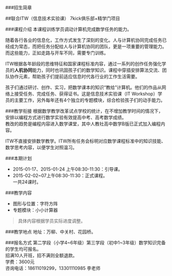###招生简章

##联合ITW（信息技术实验课）
7kick俱乐部+精学门项目

###课程介绍
本课程训练学员调动计算机完成数学任务的能力。  

随着各行各业的信息化，工作方式发生了深刻的变化。人与计算机协同完成任务已经成为常态，而把任务分配给人与计算机协同的团队，更是一项重要的管理能力。而这些能力，正如走路与开车不同，需要专门训练。  

ITW根据各年龄段的思维特征和国家课程标准内容，通过一系列的创作任务强化学员的**人机协同**能力，同时也巩固孩子们的数学知识。课程中穿插安排算法交流、团队协作元素，帮助孩子们提前适应信息时代各行业的工作生活需要。

孩子们通过研讨、创作、实习，把数学课本的知识“教给”计算机。他们的作品从网络上接受任务、完成任务、获得证书。这是信息技术实验课（IT Workshop）学员的主要工作，另外每年还有4个独立的专题模块，综合检验孩子们的动手能力。

###教学衔接
根据数学教学改革试点学校的统计，在不增加教学时间的情况下，安排以编程方式进行数学实验有效提高中考、高考数学成绩。  
教改的趋势是编程内容进入数学课堂，其中人教社高中数学B版已正式加入编程内容。  

 
ITW不直接安排数学教学。ITW所有任务会标明对应数学课程标准中的知识技能、数学思考内容，以便学生对照温习。  

###本期计划
- 2015-01-17、2015-01-24 上午08:30-11:30：引导课。 
- 2015-02-02~07上午08:30-11:30：正式课程。  
一共24课时。

###教学内容  
* 图形与位置：字符方阵
* 专题模块：小小计算器

> 具体内容根据学员实际进度调整。

###教学地点
地址：万柳、中关村、花园桥。  

###报名方式
第二学段（小学4~6年级）第三学段（初中1~3年级）数学知识完备的学生均可报名。  
招满10人开班，招不满则全额退款。  
学费：3600元  
咨询电话：18611019299，13301110985 李老师